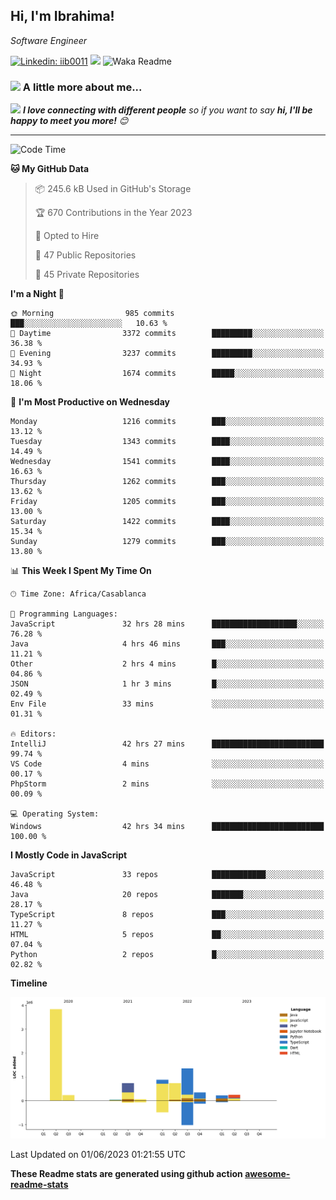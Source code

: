 <h2>Hi, I'm Ibrahima! </h2>
<p><em>Software Engineer 
</em></p>


[![Linkedin: iib0011](https://img.shields.io/badge/-iib0011-blue?style=flat-square&logo=Linkedin&logoColor=white&link=https://www.linkedin.com/in/iib0011/)](https://www.linkedin.com/in/iib0011/)
![](https://visitor-badge.glitch.me/badge?page_id=iib0011)
![Waka Readme](https://github.com/iib0011/iib0011/workflows/Waka%20Readme/badge.svg)


### <img src="https://media.giphy.com/media/VgCDAzcKvsR6OM0uWg/giphy.gif" width="50"> A little more about me...  


<img src="https://media.giphy.com/media/LnQjpWaON8nhr21vNW/giphy.gif" width="60"> <em><b>I love connecting with different people</b> so if you want to say <b>hi, I'll be happy to meet you more!</b> 😊</em>

---
<!--START_SECTION:waka-->
![Code Time](http://img.shields.io/badge/Code%20Time-2%2C129%20hrs-blue)

**🐱 My GitHub Data** 

> 📦 245.6 kB Used in GitHub's Storage 
 > 
> 🏆 670 Contributions in the Year 2023
 > 
> 💼 Opted to Hire
 > 
> 📜 47 Public Repositories 
 > 
> 🔑 45 Private Repositories 
 > 
**I'm a Night 🦉** 

```text
🌞 Morning                985 commits         ███░░░░░░░░░░░░░░░░░░░░░░   10.63 % 
🌆 Daytime                3372 commits        █████████░░░░░░░░░░░░░░░░   36.38 % 
🌃 Evening                3237 commits        █████████░░░░░░░░░░░░░░░░   34.93 % 
🌙 Night                  1674 commits        █████░░░░░░░░░░░░░░░░░░░░   18.06 % 
```
📅 **I'm Most Productive on Wednesday** 

```text
Monday                   1216 commits        ███░░░░░░░░░░░░░░░░░░░░░░   13.12 % 
Tuesday                  1343 commits        ████░░░░░░░░░░░░░░░░░░░░░   14.49 % 
Wednesday                1541 commits        ████░░░░░░░░░░░░░░░░░░░░░   16.63 % 
Thursday                 1262 commits        ███░░░░░░░░░░░░░░░░░░░░░░   13.62 % 
Friday                   1205 commits        ███░░░░░░░░░░░░░░░░░░░░░░   13.00 % 
Saturday                 1422 commits        ████░░░░░░░░░░░░░░░░░░░░░   15.34 % 
Sunday                   1279 commits        ███░░░░░░░░░░░░░░░░░░░░░░   13.80 % 
```


📊 **This Week I Spent My Time On** 

```text
🕑︎ Time Zone: Africa/Casablanca

💬 Programming Languages: 
JavaScript               32 hrs 28 mins      ███████████████████░░░░░░   76.28 % 
Java                     4 hrs 46 mins       ███░░░░░░░░░░░░░░░░░░░░░░   11.21 % 
Other                    2 hrs 4 mins        █░░░░░░░░░░░░░░░░░░░░░░░░   04.86 % 
JSON                     1 hr 3 mins         █░░░░░░░░░░░░░░░░░░░░░░░░   02.49 % 
Env File                 33 mins             ░░░░░░░░░░░░░░░░░░░░░░░░░   01.31 % 

🔥 Editors: 
IntelliJ                 42 hrs 27 mins      █████████████████████████   99.74 % 
VS Code                  4 mins              ░░░░░░░░░░░░░░░░░░░░░░░░░   00.17 % 
PhpStorm                 2 mins              ░░░░░░░░░░░░░░░░░░░░░░░░░   00.09 % 

💻 Operating System: 
Windows                  42 hrs 34 mins      █████████████████████████   100.00 % 
```

**I Mostly Code in JavaScript** 

```text
JavaScript               33 repos            ████████████░░░░░░░░░░░░░   46.48 % 
Java                     20 repos            ███████░░░░░░░░░░░░░░░░░░   28.17 % 
TypeScript               8 repos             ███░░░░░░░░░░░░░░░░░░░░░░   11.27 % 
HTML                     5 repos             ██░░░░░░░░░░░░░░░░░░░░░░░   07.04 % 
Python                   2 repos             █░░░░░░░░░░░░░░░░░░░░░░░░   02.82 % 
```



**Timeline**

![Lines of Code chart](https://raw.githubusercontent.com/iib0011/iib0011/master/assets/bar_graph.png)


 Last Updated on 01/06/2023 01:21:55 UTC
<!--END_SECTION:waka-->

**These Readme stats are generated using github action [awesome-readme-stats](https://github.com/iib0011/waka-readme-stats)**
